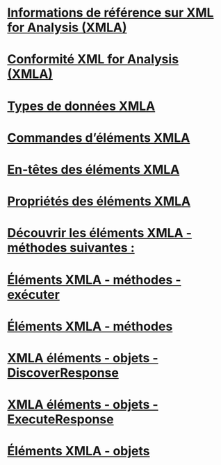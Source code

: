 # [Informations de référence sur XML for Analysis (XMLA)](xml-for-analysis-xmla-reference.md)

# [Conformité XML for Analysis (XMLA)](xml-for-analysis-compliance-xmla.md)
# [Types de données XMLA](../../analysis-services/xmla/xml-data-types/xml-data-types-xmla.md)
# [Commandes d’éléments XMLA](../../analysis-services/xmla/xml-elements-commands/xml-elements-commands.md)
# [En-têtes des éléments XMLA](../../analysis-services/xmla/xml-elements-headers/xml-elements-headers.md)
# [Propriétés des éléments XMLA](../../analysis-services/xmla/xml-elements-properties/xml-elements-properties.md)
# [Découvrir les éléments XMLA - méthodes suivantes :](xml-elements-methods-discover.md)
# [Éléments XMLA - méthodes - exécuter](xml-elements-methods-execute.md)
# [Éléments XMLA - méthodes](xml-elements-methods.md)
# [XMLA éléments - objets - DiscoverResponse](xml-elements-objects-discoverresponse.md)
# [XMLA éléments - objets - ExecuteResponse](xml-elements-objects-executeresponse.md)
# [Éléments XMLA - objets](xml-elements-objects.md)

